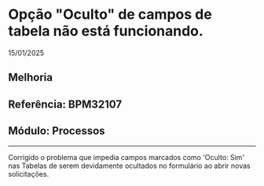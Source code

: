 # Opção "Oculto" de campos de tabela não está funcionando.
15/01/2025
## Melhoria
## Referência: BPM32107
## Módulo: Processos
***

Corrigido o problema que impedia campos marcados como 'Oculto: Sim' nas Tabelas de serem devidamente ocultados no formulário ao abrir novas solicitações.